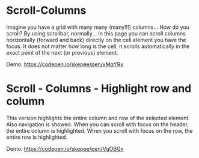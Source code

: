 
# Scroll-Columns
Imagine you have a grid with many many (many!!!) columns...
How do you scroll? By using scrollbar, normally... 
In this page you can scroll columns horizontally (forward and back) directly on the cell element you have the focus.
It does not matter how long is the cell, it scrolls automatically in the exact point of the next (or previous) element.

Demo: https://codepen.io/skepee/pen/xMqYRx






# Scroll - Columns - Highlight row and column
This version highlights the entire column and row of the selected element. Also navigation is showed.
When you can scroll with focus on the header, the entire column is highlighted.
When you scroll with focus on the row, the entire row is highlighted.

Demo: https://codepen.io/skepee/pen/VgOBGx
